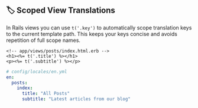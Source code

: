 ## 🏷️ Scoped View Translations

In Rails views you can use `t('.key')` to automatically scope translation keys to the current template path. This keeps your keys concise and avoids repetition of full scope names.

```erb
<!-- app/views/posts/index.html.erb -->
<h1><%= t('.title') %></h1>
<p><%= t('.subtitle') %></p>
```

```yaml
# config/locales/en.yml
en:
  posts:
    index:
      title: "All Posts"
      subtitle: "Latest articles from our blog"
```